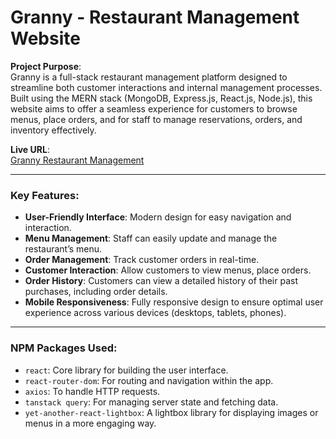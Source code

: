# Granny - Restaurant Management Website

**Project Purpose**:  
Granny is a full-stack restaurant management platform designed to streamline both customer interactions and internal management processes. Built using the MERN stack (MongoDB, Express.js, React.js, Node.js), this website aims to offer a seamless experience for customers to browse menus, place orders, and for staff to manage reservations, orders, and inventory effectively.

**Live URL**:  
[Granny Restaurant Management](https://granny-a8a46.web.app/)

---

### Key Features:
- **User-Friendly Interface**: Modern design for easy navigation and interaction.
- **Menu Management**: Staff can easily update and manage the restaurant’s menu.
- **Order Management**: Track customer orders in real-time.
- **Customer Interaction**: Allow customers to view menus, place orders.
- **Order History**: Customers can view a detailed history of their past purchases, including order details.
- **Mobile Responsiveness**: Fully responsive design to ensure optimal user experience across various devices (desktops, tablets, phones).

---

### NPM Packages Used:
- `react`: Core library for building the user interface.
- `react-router-dom`: For routing and navigation within the app.
- `axios`: To handle HTTP requests.
- `tanstack query`: For managing server state and fetching data.
- `yet-another-react-lightbox`: A lightbox library for displaying images or menus in a more engaging way.

